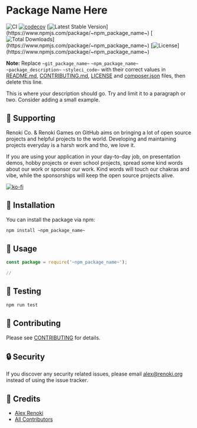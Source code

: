 Package Name Here
===================================

![CI](https://github.com/renoki-games/~git_package_name~/workflows/CI/badge.svg?branch=master)
[![codecov](https://codecov.io/gh/renoki-games/~git_package_name~/branch/master/graph/badge.svg)](https://codecov.io/gh/renoki-games/~git_package_name~/branch/master)
[![Latest Stable Version](https://img.shields.io/github/v/release/renoki-games/~git_package_name~)](https://www.npmjs.com/package/~npm_package_name~)
[![Total Downloads](https://img.shields.io/npm/dt/~npm_package_name~)](https://www.npmjs.com/package/~npm_package_name~)
[![License](https://img.shields.io/npm/l/~npm_package_name~)](https://www.npmjs.com/package/~npm_package_name~)

**Note:** Replace  ```~git_package_name~``` ```~npm_package_name~``` ```~package_description~``` ```~styleci_code~``` with their correct values in [README.md](README.md), [CONTRIBUTING.md](CONTRIBUTING.md), [LICENSE](LICENSE) and [composer.json](composer.json) files, then delete this line.

This is where your description should go. Try and limit it to a paragraph or two. Consider adding a small example.

## 🤝 Supporting

Renoki Co. & Renoki Games on GitHub aims on bringing a lot of open source projects and helpful projects to the world. Developing and maintaining projects everyday is a harsh work and tho, we love it.

If you are using your application in your day-to-day job, on presentation demos, hobby projects or even school projects, spread some kind words about our work or sponsor our work. Kind words will touch our chakras and vibe, while the sponsorships will keep the open source projects alive.

[![ko-fi](https://www.ko-fi.com/img/githubbutton_sm.svg)](https://ko-fi.com/R6R42U8CL)

## 🚀 Installation

You can install the package via npm:

```bash
npm install ~npm_package_name~
```

## 🙌 Usage

```js
const package = require('~npm_package_name~');

//
```

## 🐛 Testing

``` bash
npm run test
```

## 🤝 Contributing

Please see [CONTRIBUTING](CONTRIBUTING.md) for details.

## 🔒  Security

If you discover any security related issues, please email alex@renoki.org instead of using the issue tracker.

## 🎉 Credits

- [Alex Renoki](https://github.com/rennokki)
- [All Contributors](../../contributors)
